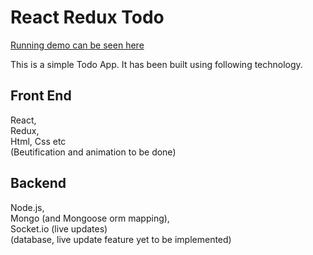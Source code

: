 # React Redux Todo
[Running demo can be seen here](http://veenreactreduxtodo.herokuapp.com/)

This is a simple Todo App.
It has been built using following technology.

## Front End
React,  
Redux,  
Html, Css etc  
(Beutification and animation to be done)  


## Backend
Node.js,  
Mongo (and Mongoose orm mapping),  
Socket.io (live updates)  
(database, live update feature yet to be implemented)  
